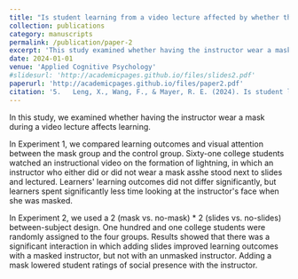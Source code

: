 ```yaml
---
title: "Is student learning from a video lecture affected by whether the instructor wears a mask?"
collection: publications
category: manuscripts
permalink: /publication/paper-2
excerpt: 'This study examined whether having the instructor wear a mask during a video lecture affects learning.'
date: 2024-01-01
venue: 'Applied Cognitive Psychology'
#slidesurl: 'http://academicpages.github.io/files/slides2.pdf'
paperurl: 'http://academicpages.github.io/files/paper2.pdf'
citation: '5.	Leng, X., Wang, F., & Mayer, R. E. (2024). Is student learning from a video lecture affected by whether the instructor wears a mask? <i>Applied Cognitive Psychology, 38</i>(1), e4169.'
---
```


In this study, we examined whether having the instructor wear a mask during a video lecture affects learning.

In Experiment 1, we compared learning outcomes and visual attention between the mask group and the control group. Sixty-one college students watched an instructional video on the formation of lightning, in which an instructor who either did or did not wear a mask asshe stood next to slides and lectured. Learners' learning outcomes did not differ significantly, but learners spent significantly less time looking at the instructor's face when she was masked.  

In Experiment 2, we used a 2 (mask vs. no-mask) * 2 (slides vs. no-slides) between-subject design. One hundred and one college students were randomly assigned to the four groups. Results showed that there was a significant interaction in which adding slides improved learning outcomes with a masked instructor, but not with an unmasked instructor. Adding a mask lowered student ratings of social presence with the instructor.  
